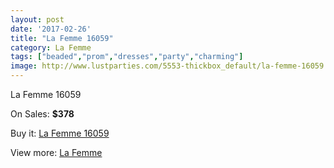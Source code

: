 ```yaml
---
layout: post
date: '2017-02-26'
title: "La Femme 16059"
category: La Femme
tags: ["beaded","prom","dresses","party","charming"]
image: http://www.lustparties.com/5553-thickbox_default/la-femme-16059.jpg
---
```

La Femme 16059

On Sales: **$378**
<a href="https://www.lustparties.com/en/la-femme/1871-la-femme-16059.html"><amp-img layout="responsive" width="600" height="600" src="//www.lustparties.com/5553-thickbox_default/la-femme-16059.jpg" alt="La Femme 16059 0" /></a>
<a href="https://www.lustparties.com/en/la-femme/1871-la-femme-16059.html"><amp-img layout="responsive" width="600" height="600" src="//www.lustparties.com/5554-thickbox_default/la-femme-16059.jpg" alt="La Femme 16059 1" /></a>

Buy it: [La Femme 16059](https://www.lustparties.com/en/la-femme/1871-la-femme-16059.html "La Femme 16059")

View more: [La Femme](https://www.lustparties.com/en/4-la-femme "La Femme")